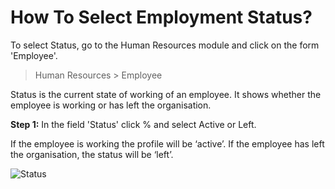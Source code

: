 # How To Select Employment Status?

To select Status, go to the Human Resources module and click on the form 'Employee'.

> Human Resources > Employee

Status is the current state of working of an employee. It shows whether the employee is working or has left the organisation.

__Step 1:__ In the field 'Status' click % and select Active or Left.

If the employee is working the profile will be ‘active’. If the employee has left the organisation, the status  will be ‘left’.

![Status](/assets/frappe_io/images/erpnext/faq-status.png)

